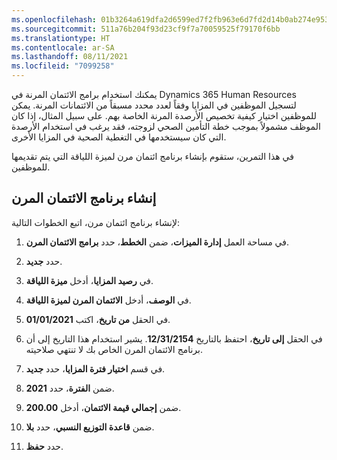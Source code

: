```yaml
---
ms.openlocfilehash: 01b3264a619dfa2d6599ed7f2fb963e6d7fd2d14b0ab274e953ef05b41004abb
ms.sourcegitcommit: 511a76b204f93d23cf9f7a70059525f79170f6bb
ms.translationtype: HT
ms.contentlocale: ar-SA
ms.lasthandoff: 08/11/2021
ms.locfileid: "7099258"
---
```

يمكنك استخدام برامج الائتمان المرنة في Dynamics 365 Human Resources لتسجيل الموظفين في المزايا وفقاً لعدد محدد مسبقاً من الائتمانات المرنة. يمكن للموظفين اختيار كيفية تخصيص الأرصدة المرنة الخاصة بهم. على سبيل المثال، إذا كان الموظف مشمولاً بموجب خطة التأمين الصحي لزوجته، فقد يرغب في استخدام الأرصدة التي كان سيستخدمها في التغطية الصحية في المزايا الأخرى.

في هذا التمرين، ستقوم بإنشاء برنامج ائتمان مرن لميزة اللياقة التي يتم تقديمها للموظفين.

## <a name="create-a-flex-credit-program"></a>إنشاء برنامج الائتمان المرن

لإنشاء برنامج ائتمان مرن، اتبع الخطوات التالية:

1. في مساحة العمل **إدارة الميزات**، ضمن **الخطط**، حدد **برامج الائتمان المرن**.

1. حدد **جديد‎**.

1. في **رصيد المزايا**، أدخل **ميزة اللياقة**.

1. في **الوصف**، أدخل **الائتمان المرن لميزة اللياقة**.

1. في الحقل **من تاريخ**، اكتب **01/01/2021**.

1. في الحقل **إلى تاريخ**، احتفظ بالتاريخ **12/31/2154**. يشير استخدام هذا التاريخ إلى أن برنامج الائتمان المرن الخاص بك لا تنتهي صلاحيته.

1. في قسم **اختيار فترة المزايا**، حدد **جديد**.

1. ضمن **الفترة**، حدد **2021**.

1. ضمن **إجمالي قيمة الائتمان**، أدخل **200.00**.

1. ضمن **قاعدة التوزيع النسبي**، حدد **بلا**.

1. حدد **حفظ**.
